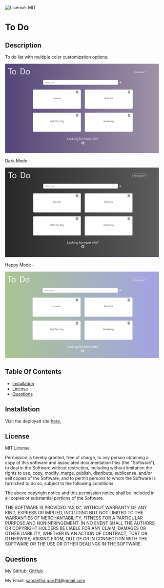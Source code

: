 ![License: MIT](https://img.shields.io/badge/License-MIT-yellow.svg)

# To Do 

 ## Description

 To do list with multiple color customization options. 

 ![Screenshot](/public/images/Screenshot%202023-11-28%20125509.png)

 Dark Mode -

 ![Screenshot](/public/images/Screenshot%202023-11-28%20125525.png)

 Happy Mode -

 ![Screenshot](/public/images/Screenshot%202023-11-28%20125536.png)

 ## Table Of Contents

 - [Installation](#installation)
 - [License](#license)
 - [Questions](#questions)

 ## Installation

 Visit the deployed site [here.](https://to-do-drab-chi.vercel.app/)

  ## License

  MIT License

  Permission is hereby granted, free of charge, to any person obtaining a 
  copy of this software and associated documentation files (the "Software"), to 
  deal in the Software without restriction, including without limitation the 
  rights to use, copy, modify, merge, publish, distribute, sublicense, and/or 
  sell copies of the Software, and to permit persons to whom the Software is
  furnished to do so, subject to the following conditions:

  The above copyright notice and this permission notice shall be included in all
  copies or substantial portions of the Software.

  THE SOFTWARE IS PROVIDED "AS IS", WITHOUT WARRANTY OF ANY KIND, EXPRESS OR
  IMPLIED, INCLUDING BUT NOT LIMITED TO THE WARRANTIES OF MERCHANTABILITY,
  FITNESS FOR A PARTICULAR PURPOSE AND NONINFRINGEMENT. IN NO EVENT SHALL THE
  AUTHORS OR COPYRIGHT HOLDERS BE LIABLE FOR ANY CLAIM, DAMAGES OR OTHER
  LIABILITY, WHETHER IN AN ACTION OF CONTRACT, TORT OR OTHERWISE, ARISING FROM,
  OUT OF OR IN CONNECTION WITH THE SOFTWARE OR THE USE OR OTHER DEALINGS IN THE
  SOFTWARE.

 ## Questions

 My GitHub: [GitHub](https://github.com/samanthagard13)
 
 My Email: samantha.gard13@gmail.com
